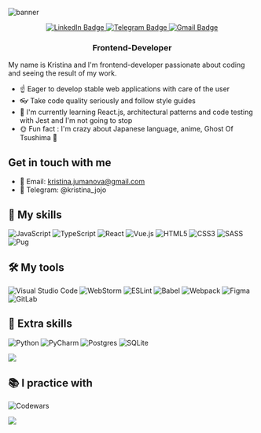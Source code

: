 ![banner](https://user-images.githubusercontent.com/89603206/188308562-ca8f7bc0-2f68-4322-97ff-a386aad692b0.png)
<!-- <h1 align="center">I'm Kristina Jumanova (Кристина Джуманова)! -->
<!-- <img src="https://github.com/blackcater/blackcater/raw/main/images/Hi.gif" height="32"/></h1> -->
<div id="badges" align="center">
  <a href="https://www.linkedin.com/in/kristina-jumanova/">
    <img src="https://img.shields.io/badge/linkedin-%230077B5.svg?style=for-the-badge&logo=linkedin&logoColor=white" alt="LinkedIn Badge"/>
  </a>
  <a href="https://t.me/kristina_jojo">
    <img src="https://img.shields.io/badge/Telegram-2CA5E0?style=for-the-badge&logo=telegram&logoColor=white" alt="Telegram Badge"/>
  </a>
  <a href="mailto:kristina.jumanova@gmail.com">
    <img src="https://img.shields.io/badge/Gmail-D14836?style=for-the-badge&logo=gmail&logoColor=white" alt="Gmail Badge"/>
  </a>
</div>
<h3 align="center">Frontend-Developer</h3>

My name is Kristina and I'm frontend-developer passionate about coding and seeing the result of my work.

- :point_up: Eager to develop stable web applications with care of the user
- :eyeglasses: Take code quality seriously and follow style guides
- 🌱 I'm currently learning React.js, architectural patterns and code testing with Jest and I'm not going to stop
- :sun_with_face: Fun fact : I'm crazy about Japanese language, anime, Ghost Of Tsushima :mount_fuji:

## Get in touch with me
- 📧 Email: kristina.jumanova@gmail.com
- 📱 Telegram: @kristina_jojo

## :muscle: My skills 
![JavaScript](https://img.shields.io/badge/javascript-%23323330.svg?style=for-the-badge&logo=javascript&logoColor=%23F7DF1E)
![TypeScript](https://img.shields.io/badge/typescript-%23007ACC.svg?style=for-the-badge&logo=typescript&logoColor=white)
![React](https://img.shields.io/badge/react-%2320232a.svg?style=for-the-badge&logo=react&logoColor=%2361DAFB) 
![Vue.js](https://img.shields.io/badge/vuejs-%2335495e.svg?style=for-the-badge&logo=vuedotjs&logoColor=%234FC08D)
![HTML5](https://img.shields.io/badge/html5-%23E34F26.svg?style=for-the-badge&logo=html5&logoColor=white)
![CSS3](https://img.shields.io/badge/css3-%231572B6.svg?style=for-the-badge&logo=css3&logoColor=white)
![SASS](https://img.shields.io/badge/SASS-hotpink.svg?style=for-the-badge&logo=SASS&logoColor=white)
![Pug](https://img.shields.io/badge/Pug-FFF?style=for-the-badge&logo=pug&logoColor=A86454)


## 🛠️ My tools 
![Visual Studio Code](https://img.shields.io/badge/Visual%20Studio%20Code-0078d7.svg?style=for-the-badge&logo=visual-studio-code&logoColor=white)
![WebStorm](https://img.shields.io/badge/webstorm-143?style=for-the-badge&logo=webstorm&logoColor=white&color=black)
![ESLint](https://img.shields.io/badge/ESLint-4B3263?style=for-the-badge&logo=eslint&logoColor=white)
![Babel](https://img.shields.io/badge/Babel-F9DC3e?style=for-the-badge&logo=babel&logoColor=black)
![Webpack](https://img.shields.io/badge/webpack-%238DD6F9.svg?style=for-the-badge&logo=webpack&logoColor=black)
![Figma](https://img.shields.io/badge/figma-%23F24E1E.svg?style=for-the-badge&logo=figma&logoColor=white)
![GitLab](https://img.shields.io/badge/gitlab-%23181717.svg?style=for-the-badge&logo=gitlab&logoColor=white)
<!-- [![My Skills](https://skillicons.dev/icons?i=js,ts,html,css,sass,vue,react,webpack,pug,figma,gitlab,bash,py,postgres,sqlite,matlab&perline=5)]() -->


## :metal: Extra skills 
![Python](https://img.shields.io/badge/python-3670A0?style=for-the-badge&logo=python&logoColor=ffdd54)
![PyCharm](https://img.shields.io/badge/pycharm-143?style=for-the-badge&logo=pycharm&logoColor=black&color=black&labelColor=green)
![Postgres](https://img.shields.io/badge/postgres-%23316192.svg?style=for-the-badge&logo=postgresql&logoColor=white)
![SQLite](https://img.shields.io/badge/sqlite-%2307405e.svg?style=for-the-badge&logo=sqlite&logoColor=white)

<a href="https://www.mathworks.com/products/matlab.html" target="_blank"><img src="https://skillicons.dev/icons?i=matlab&perline=5"></a>


## :books: I practice with 
<!-- [![codewars](https://www.codewars.com/users/theAshbringer/badges/large)](https://www.codewars.com/users/theAshbringer)    -->
![Codewars](https://github.r2v.ch/codewars?user=theAshbringer&top_languages=true)

<a href="https://www.youtube.com/channel/UCDzGdB9TTgFm8jRXn1tBdoA" target="_blank"><img src="https://img.shields.io/badge/YouTube-%23FF0000.svg?style=for-the-badge&logo=YouTube&logoColor=white"></a>
